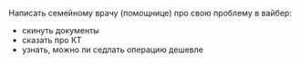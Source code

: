 Написать семейному врачу (помощнице) про свою проблему в вайбер:
- скинуть документы
- сказать про КТ
- узнать, можно ли седлать операцию дешевле

